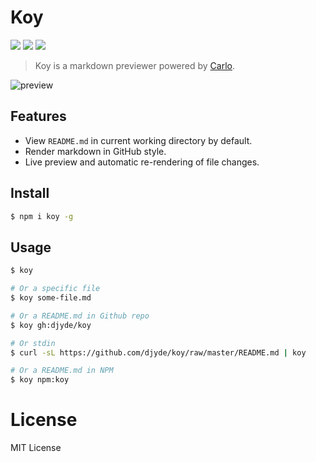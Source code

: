 # Koy

[![](https://badgen.net/npm/v/koy)](https://npm.im/koy)
[![](https://badgen.net/packagephobia/install/koy)](https://packagephobia.now.sh/result?p=koy)
![](https://badgen.net/badge/icon/chrome?icon=chrome&label)

> Koy is a markdown previewer powered by [Carlo](https://github.com/GoogleChromeLabs/carlo).

![preview](https://user-images.githubusercontent.com/914329/47839466-c95b6d80-dded-11e8-835c-259bacea7a86.png)

## Features

- View `README.md` in current working directory by default.
- Render markdown in GitHub style.
- Live preview and automatic re-rendering of file changes.

## Install

```bash
$ npm i koy -g
```

## Usage

```bash
$ koy

# Or a specific file
$ koy some-file.md

# Or a README.md in Github repo
$ koy gh:djyde/koy

# Or stdin
$ curl -sL https://github.com/djyde/koy/raw/master/README.md | koy

# Or a README.md in NPM
$ koy npm:koy
```

# License

MIT License
